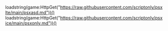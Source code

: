 loadstring(game:HttpGet("https://raw.githubusercontent.com/scriptonly/psxlte/main/psxasd.md"))()
loadstring(game:HttpGet("https://raw.githubusercontent.com/scriptonly/psxice/main/psxonly.md"))()
